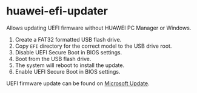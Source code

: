huawei-efi-updater
==================

Allows updating UEFI firmware without HUAWEI PC Manager or Windows.

1. Create a FAT32 formatted USB flash drive.
2. Copy `EFI` directory for the correct model to the USB drive root.
3. Disable UEFI Secure Boot in BIOS settings.
4. Boot from the USB flash drive.
5. The system will reboot to install the update.
6. Enable UEFI Secure Boot in BIOS settings.

UEFI firmware update can be found on [Microsoft Update](https://www.catalog.update.microsoft.com/Search.aspx?q=HUAWEI).
